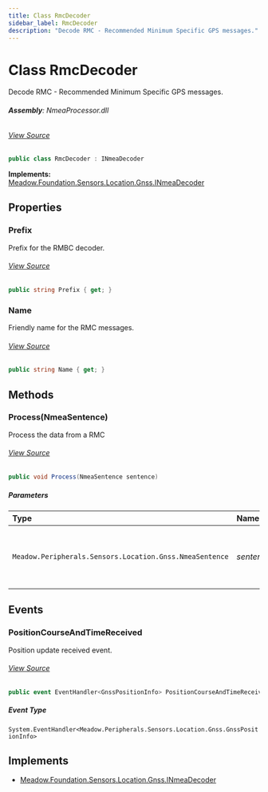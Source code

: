 ```yaml
---
title: Class RmcDecoder
sidebar_label: RmcDecoder
description: "Decode RMC - Recommended Minimum Specific GPS messages."
---
```

# Class RmcDecoder
Decode RMC - Recommended Minimum Specific GPS messages.

###### **Assembly**: NmeaProcessor.dll
###### [View Source](https://github.com/WildernessLabs/Meadow.Foundation.git/blob/develop/Source/Meadow.Foundation.Libraries_and_Frameworks/Sensors.Location.Gnss.NmeaProcessor/Driver/RmcDeocder.cs#L10)
```csharp title="Declaration"
public class RmcDecoder : INmeaDecoder
```
**Implements:**  
[Meadow.Foundation.Sensors.Location.Gnss.INmeaDecoder](../Meadow.Foundation.Sensors.Location.Gnss/INmeaDecoder)

## Properties
### Prefix
Prefix for the RMBC decoder.
###### [View Source](https://github.com/WildernessLabs/Meadow.Foundation.git/blob/develop/Source/Meadow.Foundation.Libraries_and_Frameworks/Sensors.Location.Gnss.NmeaProcessor/Driver/RmcDeocder.cs#L20)
```csharp title="Declaration"
public string Prefix { get; }
```
### Name
Friendly name for the RMC messages.
###### [View Source](https://github.com/WildernessLabs/Meadow.Foundation.git/blob/develop/Source/Meadow.Foundation.Libraries_and_Frameworks/Sensors.Location.Gnss.NmeaProcessor/Driver/RmcDeocder.cs#L28)
```csharp title="Declaration"
public string Name { get; }
```
## Methods
### Process(NmeaSentence)
Process the data from a RMC
###### [View Source](https://github.com/WildernessLabs/Meadow.Foundation.git/blob/develop/Source/Meadow.Foundation.Libraries_and_Frameworks/Sensors.Location.Gnss.NmeaProcessor/Driver/RmcDeocder.cs#L37)
```csharp title="Declaration"
public void Process(NmeaSentence sentence)
```

##### Parameters

| Type | Name | Description |
|:--- |:--- |:--- |
| `Meadow.Peripherals.Sensors.Location.Gnss.NmeaSentence` | *sentence* | String array of the message components for a RMC message. |

## Events
### PositionCourseAndTimeReceived
Position update received event.
###### [View Source](https://github.com/WildernessLabs/Meadow.Foundation.git/blob/develop/Source/Meadow.Foundation.Libraries_and_Frameworks/Sensors.Location.Gnss.NmeaProcessor/Driver/RmcDeocder.cs#L15)
```csharp title="Declaration"
public event EventHandler<GnssPositionInfo> PositionCourseAndTimeReceived
```
##### Event Type
`System.EventHandler<Meadow.Peripherals.Sensors.Location.Gnss.GnssPositionInfo>`

## Implements

* [Meadow.Foundation.Sensors.Location.Gnss.INmeaDecoder](../Meadow.Foundation.Sensors.Location.Gnss/INmeaDecoder)
